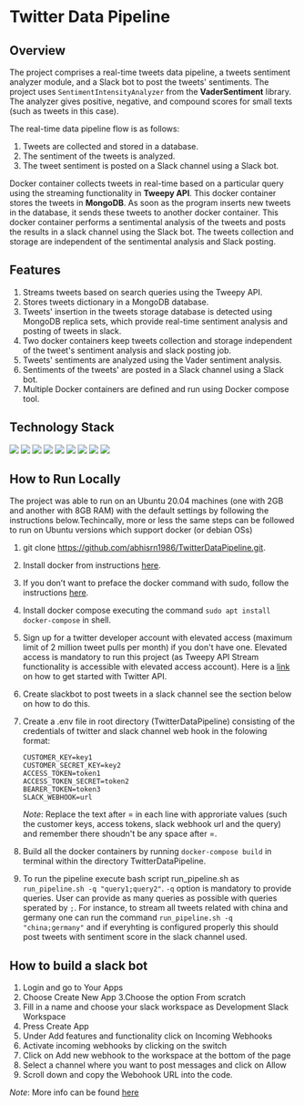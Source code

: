 # Twitter Data Pipeline

## Overview
The project comprises a real-time tweets data pipeline, a tweets sentiment analyzer module, and a Slack bot to post the tweets' sentiments. The project uses `SentimentIntensityAnalyzer` from the **VaderSentiment** library. The analyzer gives positive, negative, and compound scores for small texts (such as tweets in this case).

The real-time data pipeline flow is as follows:
  1. Tweets are collected and stored in a database.
  2. The sentiment of the tweets is analyzed.
  3. The tweet sentiment is posted on a Slack channel using a Slack bot.
 
Docker container collects tweets in real-time based on a particular query using the streaming functionality in **Tweepy API**. This docker container stores the tweets in **MongoDB**. As soon as the program inserts new tweets in the database, it sends these tweets to another docker container. This docker container performs a sentimental analysis of the tweets and posts the results in a slack channel using the Slack bot. The tweets collection and storage are independent of the sentimental analysis and Slack posting. 

## Features
1. Streams tweets based on search queries using the Tweepy API.
2. Stores tweets dictionary in a MongoDB database.
3. Tweets' insertion in the tweets storage database is detected using MongoDB replica sets, which provide real-time sentiment analysis and posting of tweets in slack.
4. Two docker containers keep tweets collection and storage independent of the tweet's sentiment analysis and slack posting job.
5. Tweets' sentiments are analyzed using the Vader sentiment analysis.
6. Sentiments of the tweets' are posted in a Slack channel using a Slack bot.
7. Multiple Docker containers are defined and run using Docker compose tool.


## Technology Stack

[<img src="https://img.shields.io/badge/Docker-2CA5E0?style=for-the-badge&logo=docker&logoColor=white" />](https://www.docker.com) 
[<img src="https://img.shields.io/badge/MongoDB-4EA94B?style=for-the-badge&logo=mongodb&logoColor=white" />](https://www.mongodb.com)
[<img src="https://img.shields.io/badge/Twitter-1DA1F2?style=for-the-badge&logo=twitter&logoColor=white" />](https://www.twitter.com)
[<img src="https://img.shields.io/badge/Python-FFD43B?style=for-the-badge&logo=python&logoColor=blue" />](https://www.python.org)
[<img src="https://img.shields.io/badge/Shell_Script-121011?style=for-the-badge&logo=gnu-bash&logoColor=white" />](https://www.gnu.org/software/bash)
[<img src="https://img.shields.io/badge/Visual_Studio_Code-0078D4?style=for-the-badge&logo=visual%20studio%20code&logoColor=white" />](https://code.visualstudio.com)
[<img src="https://img.shields.io/badge/Pandas-2C2D72?style=for-the-badge&logo=pandas&logoColor=white" />](https://pandas.pydata.org)
[<img src="https://img.shields.io/badge/Numpy-777BB4?style=for-the-badge&logo=numpy&logoColor=white" />](https://numpy.org)
[<img src="https://img.shields.io/badge/Slack-4A154B?style=for-the-badge&logo=slack&logoColor=white" />](https://api.slack.com/bot-users)

## How to Run Locally
The project was able to run on an Ubuntu 20.04 machines (one with 2GB and another with 8GB RAM) with the default settings by following the instructions below.Techincally, more or less the same steps can be followed to run on Ubuntu versions which support docker (or debian OSs)
1. git clone https://github.com/abhisrn1986/TwitterDataPipeline.git.
2. Install docker from instructions [here](https://docs.docker.com/engine/install/ubuntu/).
3. If you don’t want to preface the docker command with sudo, follow the instructions [here](https://docs.docker.com/engine/install/linux-postinstall/).
4. Install docker compose executing the command `sudo apt install docker-compose` in shell.
5. Sign up for a twitter developer account with elevated access (maximum limit of 2 million tweet pulls per month) if you don't have one. Elevated access is mandatory to run this project (as Tweepy API Stream functionality is accessible with elevated access account). Here is a [link]( https://developer.twitter.com/en/docs/platform-overview) on how to get started with Twitter API.
6. Create slackbot to post tweets in a slack channel see the section below on how to do this. 	
7. Create a .env file in root directory (TwitterDataPipeline) consisting of the credentials of twitter and slack channel web hook in the folowing format:

    ```
    CUSTOMER_KEY=key1
    CUSTOMER_SECRET_KEY=key2
    ACCESS_TOKEN=token1
    ACCESS_TOKEN_SECRET=token2
    BEARER_TOKEN=token3
    SLACK_WEBHOOK=url
    ```

    *Note*: Replace the text after = in each line with approriate values (such the customer keys, access tokens, slack webhook url and the query) and remember there shoudn't be any space after =.

8. Build all the docker containers by running `docker-compose build` in terminal within the directory TwitterDataPipeline.
9. To run the pipeline execute bash script run_pipeline.sh as `run_pipeline.sh -q "query1;query2"`. `-q` option is mandatory to provide queries. User can provide as many queries as possible with queries sperated by `;`. For instance, to stream all tweets related with china and germany one can run the command `run_pipeline.sh -q "china;germany"` and if everyhting is configured properly this should post tweets with sentiment score in the slack channel used.

## How to build a slack bot

1. Login and go to Your Apps
2. Choose Create New App
3.Choose the option From scratch
4. Fill in a name and choose your slack workspace as Development Slack Workspace
5. Press Create App
6. Under Add features and functionality click on Incoming Webhooks
7. Activate incoming webhooks by clicking on the switch
8. Click on Add new webhook to the workspace at the bottom of the page
9. Select a channel where you want to post messages and click on Allow
10. Scroll down and copy the Webohook URL into the code.

*Note*: More info can be found [here](https://slack.com/help/articles/115005265063-Incoming-webhooks-for-Slack)
